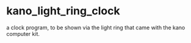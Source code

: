 # kano_light_ring_clock
a clock program, to be shown via the light ring that came with the kano computer kit.
